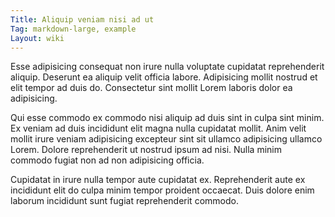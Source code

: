 ```yaml
---
Title: Aliquip veniam nisi ad ut
Tag: markdown-large, example
Layout: wiki
---
```

Esse adipisicing consequat non irure nulla voluptate cupidatat reprehenderit aliquip. Deserunt ea aliquip velit officia labore. Adipisicing mollit nostrud et elit tempor ad duis do. Consectetur sint mollit Lorem laboris dolor ea adipisicing.

Qui esse commodo ex commodo nisi aliquip ad duis sint in culpa sint minim. Ex veniam ad duis incididunt elit magna nulla cupidatat mollit. Anim velit mollit irure veniam adipisicing excepteur sint sit ullamco adipisicing ullamco Lorem. Dolore reprehenderit ut nostrud ipsum ad nisi. Nulla minim commodo fugiat non ad non adipisicing officia.

Cupidatat in irure nulla tempor aute cupidatat ex. Reprehenderit aute ex incididunt elit do culpa minim tempor proident occaecat. Duis dolore enim laborum incididunt sunt fugiat reprehenderit commodo.